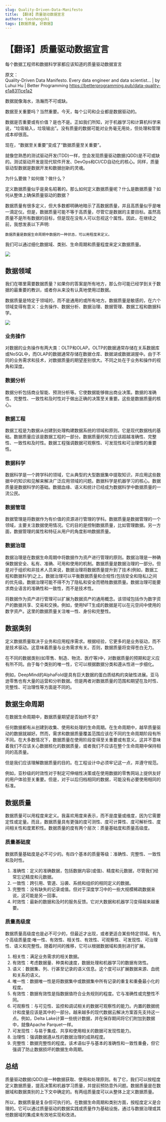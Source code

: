 ```yaml
---
slug: Quality-Driven-Data-Manifesto
title: 【翻译】质量驱动数据宣言
authors: taoshengshi
tags: [数据质量, 好数据]
---
```


# 【翻译】质量驱动数据宣言
每个数据工程师和数据科学家都应该知道的质量驱动数据宣言

原文：  
Quality-Driven Data Manifesto. Every data engineer and data scientist… | by Luhui Hu | Better Programming
https://betterprogramming.pub/data-quality-e1a8311ce1a2

数据就像海水，浩瀚而不可或缺。

数据至关重要吗？当然重要。今天，每个公司和企业都是数据驱动的。

数据是否重要或有价值？是也不是。正如我们所知，对于机器学习和计算机科学来说，“垃圾输入，垃圾输出”。没有质量的数据可能对业务毫无用处，但处理和管理成本却很高。

现在，“数据至关重要”变成了“数据质量至关重要”。

就像您熟悉的测试驱动开发(TDD)一样，您会发现质量驱动数据(QDD)是不可或缺的。测试驱动开发是现代软件开发、DevOps和CI/CD自动化的核心。同样，质量驱动型数据是数据开发和数据创新的灵魂。

为什么要做？如何做？做什么？

定义数据质量似乎是臭名昭著的。那么如何定义数据质量呢？什么是数据质量？如何从整体上确保质量驱动的数据？

数据质量有很多定义，但大多数都明确地暗示了高数据质量，并且高质量似乎是唯一滴定仪。但是，数据质量可能不等于高质量，尽管它是数据的主要目标。虽然高质量不是所有数据的目标，但是现在没有人可以忽视这个属性。因此，在继续之前，我想发表以下声明:

```
数据质量是数据生命周期中数据的一种状态，可以用程度来定义。
```
我们可以通过细化数据域、类别、生命周期和质量程度来定义数据质量。

![](./img/data-quality.png)

## 数据领域
我们在哪里需要数据质量？如果你的答案是所有地方，那么你可能已经学到关于数据的最重要的教训，或者你从来没有认真地使用过数据。

数据质量是特定于领域的，而不是通用的或所有地方。数据质量是敏感的，在六个领域变得有意义：业务操作、数据分析、数据治理、数据管理、数据工程和数据科学。

![](./img/data-quality-domain.png)

### 业务操作
对数据的业务操作有两大类：OLTP和OLAP。OLTP的数据通常存储在关系数据库或NoSQL中，而OLAP的数据通常存储在数据仓库、数据湖或数据湖屋中。由于不同的业务需求和技术，对数据质量的期望差别很大。不同之处在于业务和操作的视角和深度。

### 数据分析
数据分析包括商业智能、预测分析等。它使数据能够做出商业决策。数据的准确性、完整性、一致性和及时性对于做出正确的决策至关重要。这些是数据质量的核心。

### 数据工程
数据工程是为数据从创建到处理构建数据系统的领域和原则。它是现代数据栈的基础。数据质量应该是数据工程的一部分。数据质量的努力应该超越准确性、完整性、一致性和及时性。数据工程强调数据可观察性、可发现性和可治理性的重要性。

### 数据科学
数据科学是一个跨学科的领域，它从典型的大型数据集中提取知识，并应用这些数据中的知识和见解来解决广泛应用领域的问题。数据科学是机器学习的核心。数据质量是数据科学的基础。数据血缘、语义和统计已经成为数据科学中数据质量的一流公民。

### 数据管理
数据管理是将数据作为有价值的资源进行管理的学科。数据质量是数据管理的一个领域，主要关注数据使用情况。它的目的是控制数据质量，比如管理数据。另一方面，数据管理的属性和特征从用户的角度影响数据质量。

### 数据治理
数据治理是在数据生命周期中将数据作为资产进行管理的原则。数据治理是一种确保数据安全、私有、准确、可用和使用的机制。数据质量是数据治理的一部分。但是对于组织和非技术人员来说，数据治理将数据质量提升到了技术(例如，数据工程和数据科学)之上。数据治理可以平衡数据质量和合规性(包括安全和隐私)之间的优先级。数据治理可能不得不为了隐私和安全而牺牲数据质量。数据治理可能要求商业语言的准确性和一致性，而不是技术性。

将数据作为资产进行管理可以扩展为数据资产的通用概念。该领域包括作为数字资产的数据共享、交易和交换。例如，使用NFT生成的数据是可以在元空间中使用的数字资产。这里的数据质量关注唯一性、身份和完整性。

## 数据类别
定义数据质量取决于业务和应用程序需求。根据经验，它更多的是业务驱动，而不是技术驱动。这意味着质量与业务需求有关。否则，数据质量将变得苍白无力。

在不同的数据类别(如零售、制造、物流、医疗等)中，对数据质量的预期和定义应有所不同。由于每个类别的唯一性，它可以根据数据分类和遵从性进一步细化。

例如，DeepMind的AlphaFold是具有巨大数据的蛋白质结构的突破性进展。亚马逊零售也有大量的运营和分析数据。但是两者对数据质量的范围和期望在及时性、完整性、可治理性等方面是不同的。

## 数据生命周期
在数据生命周期中，数据质量期望是否始终不变?

任何数据都有从创建到收集、使用和处理的生命周期。在生命周期中，越早质量驱动的数据就越好。然而，需求和数据质量覆盖范围应该在不同的生命周期阶段有所不同。在大多数情况下，数据质量在使用阶段变得至关重要或有意义。这并不意味着我们不应该关心数据核化的数据质量，或者我们不应该在整个生命周期中保持相同的高质量。

但是我们应该理解数据质量的目的。在工程设计中必须牢记这一点，并遵守规范。

例如，亚秒级的时效性对于制定可伸缩性决策或在使用数据的零售网站上提供友好的用户体验至关重要。但是，对于以后归档相同的数据，可能没有必要使用相同的标准。

## 数据质量
数据质量可以用程度来定义。我喜欢用度来表示，而不是度量或维度，因为它需要定性或定量。而且，数据质量具有更强的度可测性、度可计算性、度可解析性、度间相关性和度累积性。数据质量的度有两个层次：质量基础度和质量高级度。

### 质量基础度
数据质量基础度是必不可少的。有四个基本的质量等级：准确性、完整性、一致性和及时性。

1. 准确性：定义的准确数据，包括数据内容(或值)、精度和元数据，尽管我们经常忘记精度和元数据。
2. 一致性：跨引用、管道、沿袭、系统和组织的相同定义的数据。
3. 完整性：没有缺失的记录或值。但对于深度学习中的一些大规模稀疏数据来说，这可能是另一回事。
4. 时效性：最新的数据和及时的服务反馈。它对大数据和机器学习变得越来越重要。

### 质量高级度
数据质量高级度也是必不可少的，但最近才出现，或者更适合某些特定领域。有九个高级质量度:唯一性、有效性、相关性、有效性、可观察性、可发现性、可治理性、语义和完整性。随着时间的推移，它可以根据数据域和类别进行扩展。

1. 相关性：满足业务需求的相关数据。
2. 有效性：考虑数据量、种类和速度，数据处理和机器学习的数据有效性。
3. 语义：数据集、列、行甚至记录的语义信息。这个度可以扩展数据来源、血统和关系的语义。
4. 唯一性：数据唯一性是将数据集中或数据集中所有记录的重复和重叠最小化的程度。
5. 有效性：数据有效性是指数据值符合业务规则的程度。它与准确性或完整性不同。
6. 可观察性：与可见性、监控和调试相关的数据可观察性的能力。内置的数据统计和度量应该是其中的一部分。越来越多的现代数据云解决方案首先支持这一点。例如，Delta Lake计算一些统计数据，并在保存期间将它们附加到数据中，就像Apache Parquet一样。
7. 可发现性：与易于集成、共享和使用相关的数据可发现性能力。
8. 治理性：强调数据遵从性的数据治理的成熟程度。
9. 完整性：数据完整性的程度。该术语似乎与基本的准确性和一致性重叠，但它强调了防止数据损坏的数据生命周期。

## 总结
质量驱动数据(QDD)是一种数据获取、使用和处理原则。有了它，我们可以按程度定义数据质量，提高决策和机器学习质量，并提前预防意外问题。数据质量是在数据域和数据类别的上下文中确定的。有两组质量度可以从整体上定义数据质量。

所以，数据质量是复杂但可执行的。在数据生命周期和类别方面，按程度定义是合理的。它可以通过质量驱动的数据实践或质量作为基础设施，通过与数据治理或其他数据域的集成来有效地实现和改进。
